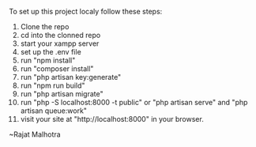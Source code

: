 To set up this project localy follow these steps:

1. Clone the repo
2. cd into the clonned repo
3. start your xampp server
4. set up the .env file
5. run "npm install"
6. run "composer install"
7. run "php artisan key:generate"
8. run "npm run build"
9. run "php artisan migrate"
10. run "php -S localhost:8000 -t public" or "php artisan serve" and "php artisan queue:work"
11. visit your site at "http://localhost:8000" in your browser.

~Rajat Malhotra
